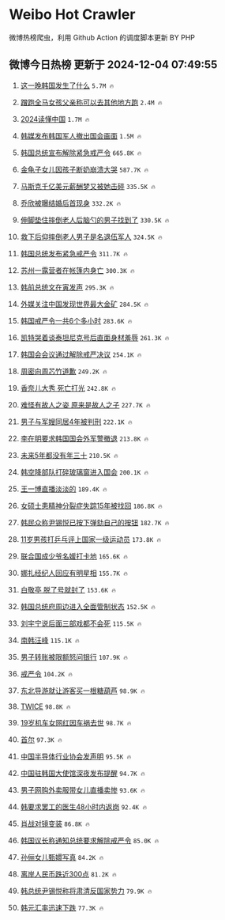 # Weibo Hot Crawler 



微博热榜爬虫，利用 Github Action 的调度脚本更新 BY PHP 


## 微博今日热榜 更新于 2024-12-04 07:49:55 
1. [这一晚韩国发生了什么](https://s.weibo.com/weibo?q=%23%E8%BF%99%E4%B8%80%E6%99%9A%E9%9F%A9%E5%9B%BD%E5%8F%91%E7%94%9F%E4%BA%86%E4%BB%80%E4%B9%88%23&t=31&band_rank=1&Refer=top) `5.7M 🔥` 

1. [蹭跑全马女孩父亲称可以去其他地方跑](https://s.weibo.com/weibo?q=%23%E8%B9%AD%E8%B7%91%E5%85%A8%E9%A9%AC%E5%A5%B3%E5%AD%A9%E7%88%B6%E4%BA%B2%E7%A7%B0%E5%8F%AF%E4%BB%A5%E5%8E%BB%E5%85%B6%E4%BB%96%E5%9C%B0%E6%96%B9%E8%B7%91%23&t=31&band_rank=2&Refer=top) `2.4M 🔥` 

1. [2024读懂中国](https://s.weibo.com/weibo?q=%232024%E8%AF%BB%E6%87%82%E4%B8%AD%E5%9B%BD%23&t=31&band_rank=3&Refer=top) `1.7M 🔥` 

1. [韩媒发布韩国军人撤出国会画面](https://s.weibo.com/weibo?q=%23%E9%9F%A9%E5%AA%92%E5%8F%91%E5%B8%83%E9%9F%A9%E5%9B%BD%E5%86%9B%E4%BA%BA%E6%92%A4%E5%87%BA%E5%9B%BD%E4%BC%9A%E7%94%BB%E9%9D%A2%23&t=31&band_rank=4&Refer=top) `1.5M 🔥` 

1. [韩国总统宣布解除紧急戒严令](https://s.weibo.com/weibo?q=%23%E9%9F%A9%E5%9B%BD%E6%80%BB%E7%BB%9F%E5%AE%A3%E5%B8%83%E8%A7%A3%E9%99%A4%E7%B4%A7%E6%80%A5%E6%88%92%E4%B8%A5%E4%BB%A4%23&t=31&band_rank=5&Refer=top) `665.8K 🔥` 

1. [金龟子女儿因孩子断奶崩溃大哭](https://s.weibo.com/weibo?q=%23%E9%87%91%E9%BE%9F%E5%AD%90%E5%A5%B3%E5%84%BF%E5%9B%A0%E5%AD%A9%E5%AD%90%E6%96%AD%E5%A5%B6%E5%B4%A9%E6%BA%83%E5%A4%A7%E5%93%AD%23&t=31&band_rank=6&Refer=top) `587.7K 🔥` 

1. [马斯克千亿美元薪酬梦又被她击碎](https://s.weibo.com/weibo?q=%23%E9%A9%AC%E6%96%AF%E5%85%8B%E5%8D%83%E4%BA%BF%E7%BE%8E%E5%85%83%E8%96%AA%E9%85%AC%E6%A2%A6%E5%8F%88%E8%A2%AB%E5%A5%B9%E5%87%BB%E7%A2%8E%23&t=31&band_rank=7&Refer=top) `335.5K 🔥` 

1. [乔欣被曝结婚后首现身](https://s.weibo.com/weibo?q=%23%E4%B9%94%E6%AC%A3%E8%A2%AB%E6%9B%9D%E7%BB%93%E5%A9%9A%E5%90%8E%E9%A6%96%E7%8E%B0%E8%BA%AB%23&t=31&band_rank=8&Refer=top) `332.2K 🔥` 

1. [伸脚垫住摔倒老人后脑勺的男子找到了](https://s.weibo.com/weibo?q=%23%E4%BC%B8%E8%84%9A%E5%9E%AB%E4%BD%8F%E6%91%94%E5%80%92%E8%80%81%E4%BA%BA%E5%90%8E%E8%84%91%E5%8B%BA%E7%9A%84%E7%94%B7%E5%AD%90%E6%89%BE%E5%88%B0%E4%BA%86%23&t=31&band_rank=9&Refer=top) `330.5K 🔥` 

1. [救下后仰摔倒老人男子是名退伍军人](https://s.weibo.com/weibo?q=%23%E6%95%91%E4%B8%8B%E5%90%8E%E4%BB%B0%E6%91%94%E5%80%92%E8%80%81%E4%BA%BA%E7%94%B7%E5%AD%90%E6%98%AF%E5%90%8D%E9%80%80%E4%BC%8D%E5%86%9B%E4%BA%BA%23&t=31&band_rank=10&Refer=top) `324.5K 🔥` 

1. [韩国总统发布紧急戒严令](https://s.weibo.com/weibo?q=%23%E9%9F%A9%E5%9B%BD%E6%80%BB%E7%BB%9F%E5%8F%91%E5%B8%83%E7%B4%A7%E6%80%A5%E6%88%92%E4%B8%A5%E4%BB%A4%23&t=31&band_rank=11&Refer=top) `311.7K 🔥` 

1. [苏州一露营者在帐篷内身亡](https://s.weibo.com/weibo?q=%23%E8%8B%8F%E5%B7%9E%E4%B8%80%E9%9C%B2%E8%90%A5%E8%80%85%E5%9C%A8%E5%B8%90%E7%AF%B7%E5%86%85%E8%BA%AB%E4%BA%A1%23&t=31&band_rank=12&Refer=top) `300.3K 🔥` 

1. [韩前总统文在寅发声](https://s.weibo.com/weibo?q=%23%E9%9F%A9%E5%89%8D%E6%80%BB%E7%BB%9F%E6%96%87%E5%9C%A8%E5%AF%85%E5%8F%91%E5%A3%B0%23&t=31&band_rank=13&Refer=top) `295.3K 🔥` 

1. [外媒关注中国发现世界最大金矿](https://s.weibo.com/weibo?q=%23%E5%A4%96%E5%AA%92%E5%85%B3%E6%B3%A8%E4%B8%AD%E5%9B%BD%E5%8F%91%E7%8E%B0%E4%B8%96%E7%95%8C%E6%9C%80%E5%A4%A7%E9%87%91%E7%9F%BF%23&t=31&band_rank=14&Refer=top) `284.5K 🔥` 

1. [韩国戒严令一共6个多小时](https://s.weibo.com/weibo?q=%23%E9%9F%A9%E5%9B%BD%E6%88%92%E4%B8%A5%E4%BB%A4%E4%B8%80%E5%85%B16%E4%B8%AA%E5%A4%9A%E5%B0%8F%E6%97%B6%23&t=31&band_rank=15&Refer=top) `283.6K 🔥` 

1. [凯特哭着谈泰坦尼克号后直面身材羞辱](https://s.weibo.com/weibo?q=%23%E5%87%AF%E7%89%B9%E5%93%AD%E7%9D%80%E8%B0%88%E6%B3%B0%E5%9D%A6%E5%B0%BC%E5%85%8B%E5%8F%B7%E5%90%8E%E7%9B%B4%E9%9D%A2%E8%BA%AB%E6%9D%90%E7%BE%9E%E8%BE%B1%23&t=31&band_rank=16&Refer=top) `261.3K 🔥` 

1. [韩国会会议通过解除戒严决议](https://s.weibo.com/weibo?q=%23%E9%9F%A9%E5%9B%BD%E4%BC%9A%E4%BC%9A%E8%AE%AE%E9%80%9A%E8%BF%87%E8%A7%A3%E9%99%A4%E6%88%92%E4%B8%A5%E5%86%B3%E8%AE%AE%23&t=31&band_rank=17&Refer=top) `254.1K 🔥` 

1. [周密向周芯竹道歉](https://s.weibo.com/weibo?q=%23%E5%91%A8%E5%AF%86%E5%90%91%E5%91%A8%E8%8A%AF%E7%AB%B9%E9%81%93%E6%AD%89%23&t=31&band_rank=18&Refer=top) `249.2K 🔥` 

1. [香奈儿大秀 死亡打光](https://s.weibo.com/weibo?q=%E9%A6%99%E5%A5%88%E5%84%BF%E5%A4%A7%E7%A7%80%20%E6%AD%BB%E4%BA%A1%E6%89%93%E5%85%89&t=31&band_rank=19&Refer=top) `242.8K 🔥` 

1. [难怪有故人之姿 原来是故人之子](https://s.weibo.com/weibo?q=%E9%9A%BE%E6%80%AA%E6%9C%89%E6%95%85%E4%BA%BA%E4%B9%8B%E5%A7%BF%20%E5%8E%9F%E6%9D%A5%E6%98%AF%E6%95%85%E4%BA%BA%E4%B9%8B%E5%AD%90&t=31&band_rank=20&Refer=top) `227.7K 🔥` 

1. [男子与军嫂同居4年被判刑](https://s.weibo.com/weibo?q=%23%E7%94%B7%E5%AD%90%E4%B8%8E%E5%86%9B%E5%AB%82%E5%90%8C%E5%B1%854%E5%B9%B4%E8%A2%AB%E5%88%A4%E5%88%91%23&t=31&band_rank=21&Refer=top) `222.1K 🔥` 

1. [李在明要求韩国国会外军警撤退](https://s.weibo.com/weibo?q=%23%E6%9D%8E%E5%9C%A8%E6%98%8E%E8%A6%81%E6%B1%82%E9%9F%A9%E5%9B%BD%E5%9B%BD%E4%BC%9A%E5%A4%96%E5%86%9B%E8%AD%A6%E6%92%A4%E9%80%80%23&t=31&band_rank=22&Refer=top) `213.8K 🔥` 

1. [未来5年都没有年三十](https://s.weibo.com/weibo?q=%23%E6%9C%AA%E6%9D%A55%E5%B9%B4%E9%83%BD%E6%B2%A1%E6%9C%89%E5%B9%B4%E4%B8%89%E5%8D%81%23&t=31&band_rank=23&Refer=top) `210.5K 🔥` 

1. [韩空降部队打碎玻璃窗进入国会](https://s.weibo.com/weibo?q=%23%E9%9F%A9%E7%A9%BA%E9%99%8D%E9%83%A8%E9%98%9F%E6%89%93%E7%A2%8E%E7%8E%BB%E7%92%83%E7%AA%97%E8%BF%9B%E5%85%A5%E5%9B%BD%E4%BC%9A%23&t=31&band_rank=24&Refer=top) `200.1K 🔥` 

1. [王一博直播淡淡的](https://s.weibo.com/weibo?q=%23%E7%8E%8B%E4%B8%80%E5%8D%9A%E7%9B%B4%E6%92%AD%E6%B7%A1%E6%B7%A1%E7%9A%84%23&t=31&band_rank=25&Refer=top) `189.4K 🔥` 

1. [女硕士患精神分裂症失踪15年被找回](https://s.weibo.com/weibo?q=%23%E5%A5%B3%E7%A1%95%E5%A3%AB%E6%82%A3%E7%B2%BE%E7%A5%9E%E5%88%86%E8%A3%82%E7%97%87%E5%A4%B1%E8%B8%AA15%E5%B9%B4%E8%A2%AB%E6%89%BE%E5%9B%9E%23&t=31&band_rank=26&Refer=top) `186.8K 🔥` 

1. [韩民众称尹锡悦已按下弹劾自己的按钮](https://s.weibo.com/weibo?q=%23%E9%9F%A9%E6%B0%91%E4%BC%97%E7%A7%B0%E5%B0%B9%E9%94%A1%E6%82%A6%E5%B7%B2%E6%8C%89%E4%B8%8B%E5%BC%B9%E5%8A%BE%E8%87%AA%E5%B7%B1%E7%9A%84%E6%8C%89%E9%92%AE%23&t=31&band_rank=27&Refer=top) `182.7K 🔥` 

1. [11岁男孩打乒乓评上国家一级运动员](https://s.weibo.com/weibo?q=%2311%E5%B2%81%E7%94%B7%E5%AD%A9%E6%89%93%E4%B9%92%E4%B9%93%E8%AF%84%E4%B8%8A%E5%9B%BD%E5%AE%B6%E4%B8%80%E7%BA%A7%E8%BF%90%E5%8A%A8%E5%91%98%23&t=31&band_rank=28&Refer=top) `173.8K 🔥` 

1. [联合国成少爷名媛打卡地](https://s.weibo.com/weibo?q=%23%E8%81%94%E5%90%88%E5%9B%BD%E6%88%90%E5%B0%91%E7%88%B7%E5%90%8D%E5%AA%9B%E6%89%93%E5%8D%A1%E5%9C%B0%23&t=31&band_rank=29&Refer=top) `165.6K 🔥` 

1. [娜扎经纪人回应有明星相](https://s.weibo.com/weibo?q=%23%E5%A8%9C%E6%89%8E%E7%BB%8F%E7%BA%AA%E4%BA%BA%E5%9B%9E%E5%BA%94%E6%9C%89%E6%98%8E%E6%98%9F%E7%9B%B8%23&t=31&band_rank=30&Refer=top) `155.7K 🔥` 

1. [白敬亭 脱了号就封了](https://s.weibo.com/weibo?q=%E7%99%BD%E6%95%AC%E4%BA%AD%20%E8%84%B1%E4%BA%86%E5%8F%B7%E5%B0%B1%E5%B0%81%E4%BA%86&t=31&band_rank=31&Refer=top) `153.6K 🔥` 

1. [韩国总统府周边进入全面管制状态](https://s.weibo.com/weibo?q=%23%E9%9F%A9%E5%9B%BD%E6%80%BB%E7%BB%9F%E5%BA%9C%E5%91%A8%E8%BE%B9%E8%BF%9B%E5%85%A5%E5%85%A8%E9%9D%A2%E7%AE%A1%E5%88%B6%E7%8A%B6%E6%80%81%23&t=31&band_rank=32&Refer=top) `152.5K 🔥` 

1. [刘宇宁说后面三部戏都不会死](https://s.weibo.com/weibo?q=%23%E5%88%98%E5%AE%87%E5%AE%81%E8%AF%B4%E5%90%8E%E9%9D%A2%E4%B8%89%E9%83%A8%E6%88%8F%E9%83%BD%E4%B8%8D%E4%BC%9A%E6%AD%BB%23&t=31&band_rank=33&Refer=top) `115.5K 🔥` 

1. [南韩汪峰](https://s.weibo.com/weibo?q=%E5%8D%97%E9%9F%A9%E6%B1%AA%E5%B3%B0&t=31&band_rank=34&Refer=top) `115.1K 🔥` 

1. [男子转账被限额怒问银行](https://s.weibo.com/weibo?q=%23%E7%94%B7%E5%AD%90%E8%BD%AC%E8%B4%A6%E8%A2%AB%E9%99%90%E9%A2%9D%E6%80%92%E9%97%AE%E9%93%B6%E8%A1%8C%23&t=31&band_rank=35&Refer=top) `107.9K 🔥` 

1. [戒严令](https://s.weibo.com/weibo?q=%E6%88%92%E4%B8%A5%E4%BB%A4&t=31&band_rank=36&Refer=top) `104.2K 🔥` 

1. [东北导游就让游客买一根糖葫芦](https://s.weibo.com/weibo?q=%23%E4%B8%9C%E5%8C%97%E5%AF%BC%E6%B8%B8%E5%B0%B1%E8%AE%A9%E6%B8%B8%E5%AE%A2%E4%B9%B0%E4%B8%80%E6%A0%B9%E7%B3%96%E8%91%AB%E8%8A%A6%23&t=31&band_rank=37&Refer=top) `98.9K 🔥` 

1. [TWICE](https://s.weibo.com/weibo?q=TWICE&t=31&band_rank=38&Refer=top) `98.8K 🔥` 

1. [19岁机车女网红因车祸去世](https://s.weibo.com/weibo?q=%2319%E5%B2%81%E6%9C%BA%E8%BD%A6%E5%A5%B3%E7%BD%91%E7%BA%A2%E5%9B%A0%E8%BD%A6%E7%A5%B8%E5%8E%BB%E4%B8%96%23&t=31&band_rank=39&Refer=top) `98.7K 🔥` 

1. [首尔](https://s.weibo.com/weibo?q=%E9%A6%96%E5%B0%94&t=31&band_rank=40&Refer=top) `97.3K 🔥` 

1. [中国半导体行业协会发声明](https://s.weibo.com/weibo?q=%23%E4%B8%AD%E5%9B%BD%E5%8D%8A%E5%AF%BC%E4%BD%93%E8%A1%8C%E4%B8%9A%E5%8D%8F%E4%BC%9A%E5%8F%91%E5%A3%B0%E6%98%8E%23&t=31&band_rank=41&Refer=top) `95.5K 🔥` 

1. [中国驻韩国大使馆深夜发布提醒](https://s.weibo.com/weibo?q=%23%E4%B8%AD%E5%9B%BD%E9%A9%BB%E9%9F%A9%E5%9B%BD%E5%A4%A7%E4%BD%BF%E9%A6%86%E6%B7%B1%E5%A4%9C%E5%8F%91%E5%B8%83%E6%8F%90%E9%86%92%23&t=31&band_rank=42&Refer=top) `94.7K 🔥` 

1. [男子网购外卖服带女儿直播卖惨](https://s.weibo.com/weibo?q=%23%E7%94%B7%E5%AD%90%E7%BD%91%E8%B4%AD%E5%A4%96%E5%8D%96%E6%9C%8D%E5%B8%A6%E5%A5%B3%E5%84%BF%E7%9B%B4%E6%92%AD%E5%8D%96%E6%83%A8%23&t=31&band_rank=43&Refer=top) `93.6K 🔥` 

1. [韩要求罢工的医生48小时内返岗](https://s.weibo.com/weibo?q=%23%E9%9F%A9%E8%A6%81%E6%B1%82%E7%BD%A2%E5%B7%A5%E7%9A%84%E5%8C%BB%E7%94%9F48%E5%B0%8F%E6%97%B6%E5%86%85%E8%BF%94%E5%B2%97%23&t=31&band_rank=44&Refer=top) `92.4K 🔥` 

1. [肖战对镜变装](https://s.weibo.com/weibo?q=%23%E8%82%96%E6%88%98%E5%AF%B9%E9%95%9C%E5%8F%98%E8%A3%85%23&t=31&band_rank=45&Refer=top) `86.8K 🔥` 

1. [韩国议长称通知总统要求解除戒严令](https://s.weibo.com/weibo?q=%23%E9%9F%A9%E5%9B%BD%E8%AE%AE%E9%95%BF%E7%A7%B0%E9%80%9A%E7%9F%A5%E6%80%BB%E7%BB%9F%E8%A6%81%E6%B1%82%E8%A7%A3%E9%99%A4%E6%88%92%E4%B8%A5%E4%BB%A4%23&t=31&band_rank=46&Refer=top) `85.0K 🔥` 

1. [孙俪女儿甄嬛写真](https://s.weibo.com/weibo?q=%E5%AD%99%E4%BF%AA%E5%A5%B3%E5%84%BF%E7%94%84%E5%AC%9B%E5%86%99%E7%9C%9F&t=31&band_rank=47&Refer=top) `84.2K 🔥` 

1. [离岸人民币跌近300点](https://s.weibo.com/weibo?q=%23%E7%A6%BB%E5%B2%B8%E4%BA%BA%E6%B0%91%E5%B8%81%E8%B7%8C%E8%BF%91300%E7%82%B9%23&t=31&band_rank=48&Refer=top) `81.2K 🔥` 

1. [韩总统尹锡悦称将肃清反国家势力](https://s.weibo.com/weibo?q=%23%E9%9F%A9%E6%80%BB%E7%BB%9F%E5%B0%B9%E9%94%A1%E6%82%A6%E7%A7%B0%E5%B0%86%E8%82%83%E6%B8%85%E5%8F%8D%E5%9B%BD%E5%AE%B6%E5%8A%BF%E5%8A%9B%23&t=31&band_rank=49&Refer=top) `79.9K 🔥` 

1. [韩元汇率迅速下跌](https://s.weibo.com/weibo?q=%23%E9%9F%A9%E5%85%83%E6%B1%87%E7%8E%87%E8%BF%85%E9%80%9F%E4%B8%8B%E8%B7%8C%23&t=31&band_rank=50&Refer=top) `77.3K 🔥` 

